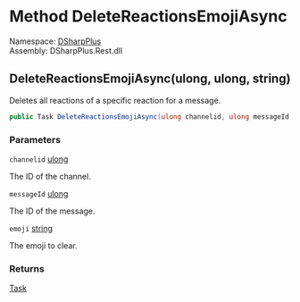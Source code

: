 # Method DeleteReactionsEmojiAsync

Namespace: [DSharpPlus](DSharpPlus.md)  
Assembly: DSharpPlus.Rest.dll

## <a id="DSharpPlus_DiscordRestClient_DeleteReactionsEmojiAsync_System_UInt64_System_UInt64_System_String_"></a>DeleteReactionsEmojiAsync\(ulong, ulong, string\)

Deletes all reactions of a specific reaction for a message.

```csharp
public Task DeleteReactionsEmojiAsync(ulong channelid, ulong messageId, string emoji)
```

### Parameters

`channelid` [ulong](https://learn.microsoft.com/dotnet/api/system.uint64)

The ID of the channel.

`messageId` [ulong](https://learn.microsoft.com/dotnet/api/system.uint64)

The ID of the message.

`emoji` [string](https://learn.microsoft.com/dotnet/api/system.string)

The emoji to clear.

### Returns

[Task](https://learn.microsoft.com/dotnet/api/system.threading.tasks.task)


